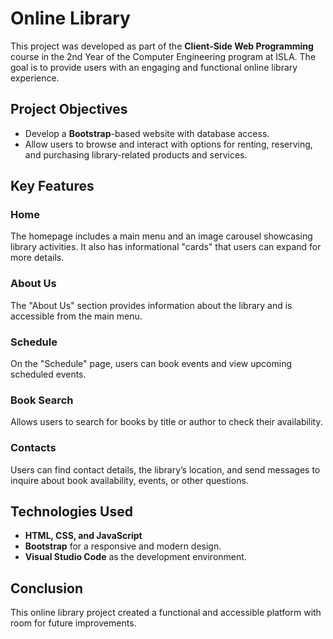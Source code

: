
# Online Library

This project was developed as part of the **Client-Side Web Programming** course in the 2nd Year of the Computer Engineering program at ISLA. The goal is to provide users with an engaging and functional online library experience.

## Project Objectives

- Develop a **Bootstrap**-based website with database access.
- Allow users to browse and interact with options for renting, reserving, and purchasing library-related products and services.

## Key Features

### Home
The homepage includes a main menu and an image carousel showcasing library activities. It also has informational "cards" that users can expand for more details.

### About Us
The "About Us" section provides information about the library and is accessible from the main menu.

### Schedule
On the "Schedule" page, users can book events and view upcoming scheduled events.

### Book Search
Allows users to search for books by title or author to check their availability.

### Contacts
Users can find contact details, the library’s location, and send messages to inquire about book availability, events, or other questions.

## Technologies Used
- **HTML, CSS, and JavaScript**
- **Bootstrap** for a responsive and modern design.
- **Visual Studio Code** as the development environment.

## Conclusion
This online library project created a functional and accessible platform with room for future improvements.


